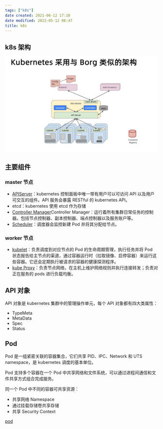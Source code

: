 ```yaml
---
tags: ["k8s"]
date created: 2021-06-12 17:10
date modified: 2022-05-12 08:47
title: k8s
---
```


## k8s 架构
![](attachments/Pasted%20image%2020220511040305.png)

## 主要组件
### master 节点
- [APIServer](APIServer.md)：kubernetes 控制面板中唯一带有用户可以可访问 API 以及用户可交互的组件。API 服务会暴露 RESTful 的 kubernetes API。
- etcd：kubernetes 使用 etcd 作为存储
- [Controller Manager](Controller%20Manager.md)Controller Manager：运行着所有集群日常任务的控制器。包括节点控制器、副本控制器、端点控制器以及服务账户等。
- [Scheduler](Scheduler.md)：调度器会监控新建 Pod 并将其分配给节点。

### worker 节点
- [kubelet](kubelet.md)：负责调度到对应节点的 Pod 的生命周期管理，执行任务并将 Pod 状态报告给主节点的渠道，通过容器运行时（拉取镜像、启停容器）来运行这些容器。它还会定期执行被请求的容器的健康探测程序。
- [kube Proxy](kube%20Proxy.md)：负责节点网络，在主机上维护网络规则并执行连接转发；负责对正在服务的 pods 进行负载均衡。

## API 对象

API 对象是 kubernetes 集群中的管理操作单元，每个 API 对象都有四大类属性：

- TypeMeta
- MetaData
- Spec
- Status

## Pod

Pod 是一组紧密关联的容器集合，它们共享 PID、IPC、Network 和 UTS namespace，是 kubernetes 调度的基本单位。

Pod 支持多个容器在一个 Pod 中共享网络和文件系统，可以通过进程间通信和文件共享方式组合完成服务。

同一个 Pod 中不同的容器可共享资源：
- 共享网络 Namespace
- 通过挂载存储卷共享存储
- 共享 Security Context

[pod](pod.md)

